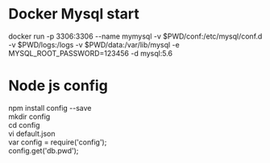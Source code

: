 <h1>Docker Mysql start</h1>
docker run -p 3306:3306 --name mymysql -v $PWD/conf:/etc/mysql/conf.d -v $PWD/logs:/logs -v $PWD/data:/var/lib/mysql -e MYSQL_ROOT_PASSWORD=123456 -d mysql:5.6

<h1>Node js config</h1>
npm install config --save<br/>
mkdir config<br/>
cd config<br/>
vi default.json<br/>
var config = require('config');<br/>
config.get('db.pwd');<br/>
